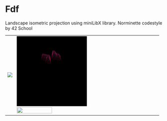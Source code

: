 # Fdf
Landscape isometric projection using miniLibX library. Norminette codestyle by 42 School
<div>
    <table rules="none">
    <tr>
    <td><img src="gifs/mars_square.gif"/></td>
    <td><div><img src="gifs/heart_square.gif" width=50% height=50%/></div>
    <div><img src="gifs/t1_square.gif" width=50% height=50%/></div></td>
    </tr>
    </table>
</div>
